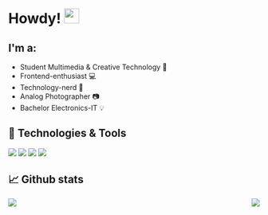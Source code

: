 # Howdy! <img src="https://raw.githubusercontent.com/MartinHeinz/MartinHeinz/master/wave.gif" width="30px">

## I'm a:
- Student Multimedia & Creative Technology :school:
- Frontend-enthusiast :computer:
- Technology-nerd :electric_plug:
- Analog Photographer :camera:
- Bachelor Electronics-IT :bulb:

## 🧰 Technologies & Tools

![](https://img.shields.io/badge/OS-Windows%2011-informational?style=flat&logo=Windows%2011&logoColor=white&color=2bbc8a)
![](https://img.shields.io/badge/IDE-VS%20Code-informational?style=flat&logo=Visual%20Studio%20Code&logoColor=white&color=2bbc8a)
![](https://img.shields.io/badge/Favourite%20Framework-Remix-informational?style=flat&logo=Remix&logoColor=white&color=2bbc8a)
![](https://img.shields.io/badge/Favourite%20Language-Typescript-informational?style=flat&logo=TypeScript&logoColor=white&color=2bbc8a)


## 📈 Github stats

<img align="left" src="https://github-readme-stats.vercel.app/api/?username=finnjanssens&theme=gruvbox" />
<img align="right" src="https://github-readme-stats.vercel.app/api/top-langs/?username=finnjanssens&theme=gruvbox" />
